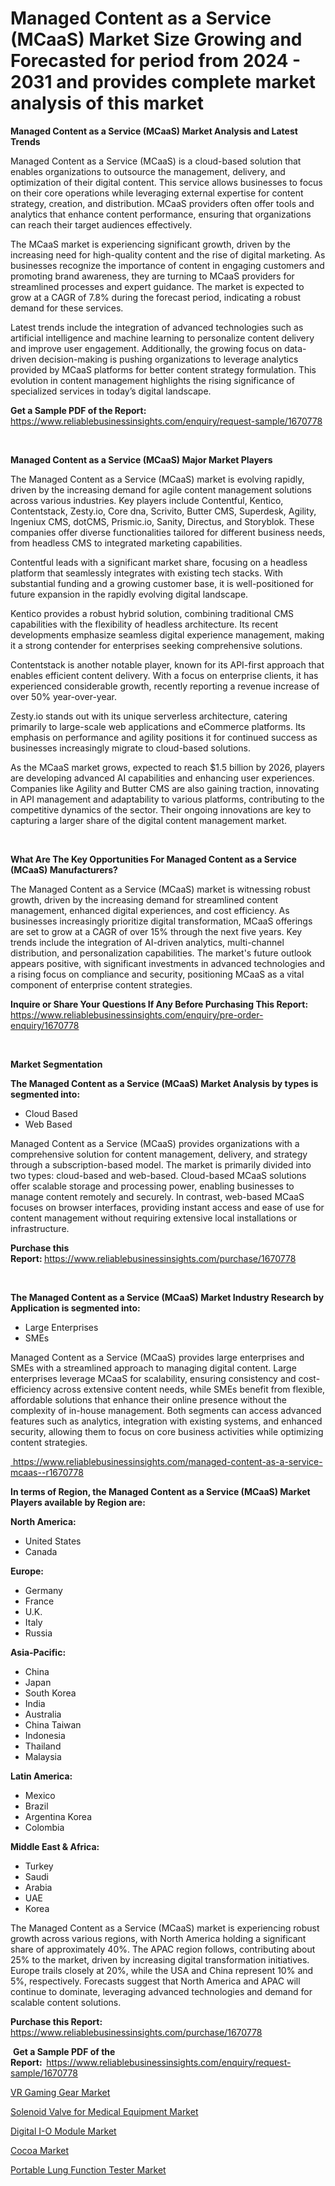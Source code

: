 <p><h1>Managed Content as a Service (MCaaS) Market Size Growing and Forecasted for period from 2024 - 2031 and provides complete market analysis of this market</h1></p><p><strong>Managed Content as a Service (MCaaS) Market Analysis and Latest Trends</strong></p>
<p><p>Managed Content as a Service (MCaaS) is a cloud-based solution that enables organizations to outsource the management, delivery, and optimization of their digital content. This service allows businesses to focus on their core operations while leveraging external expertise for content strategy, creation, and distribution. MCaaS providers often offer tools and analytics that enhance content performance, ensuring that organizations can reach their target audiences effectively.</p><p>The MCaaS market is experiencing significant growth, driven by the increasing need for high-quality content and the rise of digital marketing. As businesses recognize the importance of content in engaging customers and promoting brand awareness, they are turning to MCaaS providers for streamlined processes and expert guidance. The market is expected to grow at a CAGR of 7.8% during the forecast period, indicating a robust demand for these services. </p><p>Latest trends include the integration of advanced technologies such as artificial intelligence and machine learning to personalize content delivery and improve user engagement. Additionally, the growing focus on data-driven decision-making is pushing organizations to leverage analytics provided by MCaaS platforms for better content strategy formulation. This evolution in content management highlights the rising significance of specialized services in today’s digital landscape.</p></p>
<p><strong>Get a Sample PDF of the Report:&nbsp;</strong> <a href="https://www.reliablebusinessinsights.com/enquiry/request-sample/1670778?utm_campaign=96&utm_medium=2&utm_source=Github&utm_content=ia&utm_term=09102024&utm_id=managed-content-as-a-service-mcaas">https://www.reliablebusinessinsights.com/enquiry/request-sample/1670778</a></p>
<p>&nbsp;</p>
<p><strong>Managed Content as a Service (MCaaS) Major Market Players</strong></p>
<p><p>The Managed Content as a Service (MCaaS) market is evolving rapidly, driven by the increasing demand for agile content management solutions across various industries. Key players include Contentful, Kentico, Contentstack, Zesty.io, Core dna, Scrivito, Butter CMS, Superdesk, Agility, Ingeniux CMS, dotCMS, Prismic.io, Sanity, Directus, and Storyblok. These companies offer diverse functionalities tailored for different business needs, from headless CMS to integrated marketing capabilities.</p><p>Contentful leads with a significant market share, focusing on a headless platform that seamlessly integrates with existing tech stacks. With substantial funding and a growing customer base, it is well-positioned for future expansion in the rapidly evolving digital landscape.</p><p>Kentico provides a robust hybrid solution, combining traditional CMS capabilities with the flexibility of headless architecture. Its recent developments emphasize seamless digital experience management, making it a strong contender for enterprises seeking comprehensive solutions.</p><p>Contentstack is another notable player, known for its API-first approach that enables efficient content delivery. With a focus on enterprise clients, it has experienced considerable growth, recently reporting a revenue increase of over 50% year-over-year.</p><p>Zesty.io stands out with its unique serverless architecture, catering primarily to large-scale web applications and eCommerce platforms. Its emphasis on performance and agility positions it for continued success as businesses increasingly migrate to cloud-based solutions.</p><p>As the MCaaS market grows, expected to reach $1.5 billion by 2026, players are developing advanced AI capabilities and enhancing user experiences. Companies like Agility and Butter CMS are also gaining traction, innovating in API management and adaptability to various platforms, contributing to the competitive dynamics of the sector. Their ongoing innovations are key to capturing a larger share of the digital content management market.</p></p>
<p>&nbsp;</p>
<p><strong>What Are The Key Opportunities For Managed Content as a Service (MCaaS) Manufacturers?</strong></p>
<p><p>The Managed Content as a Service (MCaaS) market is witnessing robust growth, driven by the increasing demand for streamlined content management, enhanced digital experiences, and cost efficiency. As businesses increasingly prioritize digital transformation, MCaaS offerings are set to grow at a CAGR of over 15% through the next five years. Key trends include the integration of AI-driven analytics, multi-channel distribution, and personalization capabilities. The market's future outlook appears positive, with significant investments in advanced technologies and a rising focus on compliance and security, positioning MCaaS as a vital component of enterprise content strategies.</p></p>
<p><strong>Inquire or Share Your Questions If Any Before Purchasing This Report:</strong> <a href="https://www.reliablebusinessinsights.com/enquiry/pre-order-enquiry/1670778?utm_campaign=96&utm_medium=2&utm_source=Github&utm_content=ia&utm_term=09102024&utm_id=managed-content-as-a-service-mcaas">https://www.reliablebusinessinsights.com/enquiry/pre-order-enquiry/1670778</a></p>
<p>&nbsp;</p>
<p><strong>Market Segmentation</strong></p>
<p><strong>The Managed Content as a Service (MCaaS) Market Analysis by types is segmented into:</strong></p>
<p><ul><li>Cloud Based</li><li>Web Based</li></ul></p>
<p><p>Managed Content as a Service (MCaaS) provides organizations with a comprehensive solution for content management, delivery, and strategy through a subscription-based model. The market is primarily divided into two types: cloud-based and web-based. Cloud-based MCaaS solutions offer scalable storage and processing power, enabling businesses to manage content remotely and securely. In contrast, web-based MCaaS focuses on browser interfaces, providing instant access and ease of use for content management without requiring extensive local installations or infrastructure.</p></p>
<p><strong>Purchase this Report:&nbsp;</strong><a href="https://www.reliablebusinessinsights.com/purchase/1670778?utm_campaign=96&utm_medium=2&utm_source=Github&utm_content=ia&utm_term=09102024&utm_id=managed-content-as-a-service-mcaas">https://www.reliablebusinessinsights.com/purchase/1670778</a></p>
<p>&nbsp;</p>
<p><strong>The Managed Content as a Service (MCaaS) Market Industry Research by Application is segmented into:</strong></p>
<p><ul><li>Large Enterprises</li><li>SMEs</li></ul></p>
<p><p>Managed Content as a Service (MCaaS) provides large enterprises and SMEs with a streamlined approach to managing digital content. Large enterprises leverage MCaaS for scalability, ensuring consistency and cost-efficiency across extensive content needs, while SMEs benefit from flexible, affordable solutions that enhance their online presence without the complexity of in-house management. Both segments can access advanced features such as analytics, integration with existing systems, and enhanced security, allowing them to focus on core business activities while optimizing content strategies.</p></p>
<p><a href="https://www.reliablebusinessinsights.com/managed-content-as-a-service-mcaas--r1670778?utm_campaign=96&utm_medium=2&utm_source=Github&utm_content=ia&utm_term=09102024&utm_id=managed-content-as-a-service-mcaas">&nbsp;https://www.reliablebusinessinsights.com/managed-content-as-a-service-mcaas--r1670778</a></p>
<p><strong>In terms of Region, the Managed Content as a Service (MCaaS) Market Players available by Region are:</strong></p>
<p>
    <p> <strong> North America: </strong>
        <ul>
            <li>United States</li>
            <li>Canada</li>
        </ul>
        </p> 
    <p> <strong> Europe: </strong>
        <ul>
            <li>Germany</li>
            <li>France</li>
            <li>U.K.</li>
            <li>Italy</li>
            <li>Russia</li>
        </ul>
        </p> 
    <p> <strong> Asia-Pacific: </strong>
        <ul>
            <li>China</li>
            <li>Japan</li>
            <li>South Korea</li>
            <li>India</li>
            <li>Australia</li>
            <li>China Taiwan</li>
            <li>Indonesia</li>
            <li>Thailand</li>
            <li>Malaysia</li>
        </ul>
        </p> 
    <p> <strong> Latin America: </strong>
        <ul>
            <li>Mexico</li>
            <li>Brazil</li>
            <li>Argentina Korea</li>
            <li>Colombia</li>
        </ul>
        </p> 
    <p> <strong> Middle East & Africa: </strong>
        <ul>
            <li>Turkey</li>
            <li>Saudi</li>
            <li>Arabia</li>
            <li>UAE</li>
            <li>Korea</li>
        </ul>
    </p>
    </p>
<p><p>The Managed Content as a Service (MCaaS) market is experiencing robust growth across various regions, with North America holding a significant share of approximately 40%. The APAC region follows, contributing about 25% to the market, driven by increasing digital transformation initiatives. Europe trails closely at 20%, while the USA and China represent 10% and 5%, respectively. Forecasts suggest that North America and APAC will continue to dominate, leveraging advanced technologies and demand for scalable content solutions.</p></p>
<p><strong>Purchase this Report: </strong><a href="https://www.reliablebusinessinsights.com/purchase/1670778?utm_campaign=96&utm_medium=2&utm_source=Github&utm_content=ia&utm_term=09102024&utm_id=managed-content-as-a-service-mcaas">https://www.reliablebusinessinsights.com/purchase/1670778</a></p>
<p>&nbsp;<strong>Get a Sample PDF of the Report:&nbsp;&nbsp;</strong><a href="https://www.reliablebusinessinsights.com/enquiry/request-sample/1670778?utm_campaign=96&utm_medium=2&utm_source=Github&utm_content=ia&utm_term=09102024&utm_id=managed-content-as-a-service-mcaas">https://www.reliablebusinessinsights.com/enquiry/request-sample/1670778</a></p>
<p><strong></strong></p>
<p><p><a href="https://www.linkedin.com/pulse/vr-gaming-gear-market-size-segmentation-trends-growth-analysis-oidae?utm_campaign=96&utm_medium=2&utm_source=Github&utm_content=ia&utm_term=09102024&utm_id=managed-content-as-a-service-mcaas">VR Gaming Gear Market</a></p><p><a href="https://www.linkedin.com/pulse/solenoid-valve-medical-equipment-market-drivers-challenges-ahbzc?utm_campaign=96&utm_medium=2&utm_source=Github&utm_content=ia&utm_term=09102024&utm_id=managed-content-as-a-service-mcaas">Solenoid Valve for Medical Equipment Market</a></p><p><a href="https://github.com/MegiDuro586/Market-Research-Report-List-1/blob/main/digital-i-o-module-market.md?utm_campaign=96&utm_medium=2&utm_source=Github&utm_content=ia&utm_term=09102024&utm_id=managed-content-as-a-service-mcaas">Digital I-O Module Market</a></p><p><a href="https://issuu.com/reportprime-2/docs/cocoa-market-size-2030.pptx_abdf7a3801dd6b?utm_campaign=96&utm_medium=2&utm_source=Github&utm_content=ia&utm_term=09102024&utm_id=managed-content-as-a-service-mcaas">Cocoa Market</a></p><p><a href="https://github.com/HaroldWalker405/Market-Research-Report-List-1/blob/main/portable-lung-function-tester-market.md?utm_campaign=96&utm_medium=2&utm_source=Github&utm_content=ia&utm_term=09102024&utm_id=managed-content-as-a-service-mcaas">Portable Lung Function Tester Market</a></p></p>